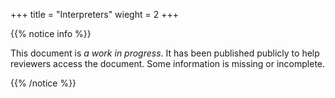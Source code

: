 +++
title = "Interpreters"
wieght = 2
+++

{{% notice info %}}

This document is *a work in progress*. It has been published publicly to help
reviewers access the document. Some information is missing or incomplete.

{{% /notice %}}

